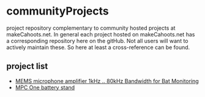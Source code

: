 # communityProjects
project repository complementary to community hosted projects at makeCahoots.net.
In general each project hosted on makeCahoots.net has a corresponding repository here on the gitHub. 
Not all users will want to actively maintain these. So here at least a cross-reference can be found.

## project list

* [MEMS microphone amplifier 1kHz .. 80kHz Bandwidth for Bat Monitoring](https://makecahoots.net/index.php/projects-guest/bat-monitor-mems-microphone-and-amplifier-1khz-80khz-bandwidth)
* [MPC One battery stand](https://makecahoots.net/index.php/projects/mpc-one-battery-stand)
